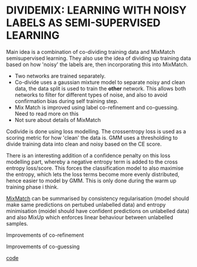 # DIVIDEMIX: LEARNING WITH NOISY LABELS AS SEMI-SUPERVISED LEARNING

Main idea is a combination of co-dividing training data and MixMatch semisupervised learning. They also use the idea of dividing up training data based on how 'noisy' the labels are, then incorporating this into MixMatch.
- Two networks are trained separately.
- Co-divide uses a gaussian mixture model to separate noisy and clean data, the data split is used to train the **other** network. This allows both networks to filter for different types of noise, and also to avoid confirmation bias during self training step.
- Mix Match is improved using label co-refinement and co-guessing. Need to read more on this
- Not sure about details of MixMatch

Codivide is done using loss modelling. The crossentropy loss is used as a scoring metric for how 'clean' the data is. GMM uses a thresholding to divide training data into clean and noisy based on the CE score.

There is an interesting addition of a confidence penalty on this loss modelling part, whereby a negative entropy term is added to the cross entropy loss/score. This forces the classification model to also maximise the entropy, which lets the loss terms become more evenly distributed, hence easier to model by GMM. This is only done during the warm up training phase i think.

[MixMatch](https://arxiv.org/abs/1905.02249) can be summarised by consistency regularisation (model should make same predictions on pertubed unlabelled data) and entropy minimisation (moidel should have confident predictions on unlabelled data) and also MixUp which enforces linear behaviour between unlabelled samples.

Improvements of co-refinement

Improvements of co-guessing

[code](https://github.com/LiJunnan1992/DivideMix)